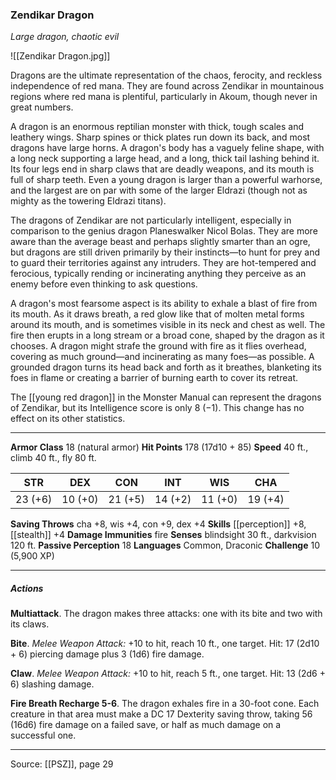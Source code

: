 ### Zendikar Dragon
_Large dragon, chaotic evil_

![[Zendikar Dragon.jpg]]

Dragons are the ultimate representation of the chaos, ferocity, and reckless independence of red mana. They are found across Zendikar in mountainous regions where red mana is plentiful, particularly in Akoum, though never in great numbers.

A dragon is an enormous reptilian monster with thick, tough scales and leathery wings. Sharp spines or thick plates run down its back, and most dragons have large horns. A dragon's body has a vaguely feline shape, with a long neck supporting a large head, and a long, thick tail lashing behind it. Its four legs end in sharp claws that are deadly weapons, and its mouth is full of sharp teeth. Even a young dragon is larger than a powerful warhorse, and the largest are on par with some of the larger Eldrazi (though not as mighty as the towering Eldrazi titans).

The dragons of Zendikar are not particularly intelligent, especially in comparison to the genius dragon Planeswalker Nicol Bolas. They are more aware than the average beast and perhaps slightly smarter than an ogre, but dragons are still driven primarily by their instincts—to hunt for prey and to guard their territories against any intruders. They are hot-tempered and ferocious, typically rending or incinerating anything they perceive as an enemy before even thinking to ask questions.

A dragon's most fearsome aspect is its ability to exhale a blast of fire from its mouth. As it draws breath, a red glow like that of molten metal forms around its mouth, and is sometimes visible in its neck and chest as well. The fire then erupts in a long stream or a broad cone, shaped by the dragon as it chooses. A dragon might strafe the ground with fire as it flies overhead, covering as much ground—and incinerating as many foes—as possible. A grounded dragon turns its head back and forth as it breathes, blanketing its foes in flame or creating a barrier of burning earth to cover its retreat.

The [[young red dragon]] in the Monster Manual can represent the dragons of Zendikar, but its Intelligence score is only 8 (−1). This change has no effect on its other statistics.



---

**Armor Class** 18 (natural armor)
**Hit Points** 178 (17d10 + 85)
**Speed** 40 ft., climb 40 ft., fly 80 ft.

| STR     | DEX     | CON     | INT     | WIS     | CHA     |
|---------|---------|---------|---------|---------|---------|
| 23 (+6) | 10 (+0) | 21 (+5) | 14 (+2) | 11 (+0) | 19 (+4) |

**Saving Throws** cha +8, wis +4, con +9, dex +4
**Skills** [[perception]] +8, [[stealth]] +4
**Damage Immunities** fire
**Senses** blindsight 30 ft., darkvision 120 ft.
**Passive Perception** 18
**Languages** Common, Draconic
**Challenge** 10 (5,900 XP)

---

##### Actions
**Multiattack**. The dragon makes three attacks: one with its bite and two with its claws.

**Bite**. _Melee Weapon Attack:_ +10 to hit, reach 10 ft., one target. Hit: 17 (2d10 + 6) piercing damage plus 3 (1d6) fire damage.

**Claw**. _Melee Weapon Attack:_ +10 to hit, reach 5 ft., one target. Hit: 13 (2d6 + 6) slashing damage.

**Fire Breath Recharge 5-6**. The dragon exhales fire in a 30-foot cone. Each creature in that area must make a DC 17 Dexterity saving throw, taking 56 (16d6) fire damage on a failed save, or half as much damage on a successful one.


---

Source: [[PSZ]], page 29
